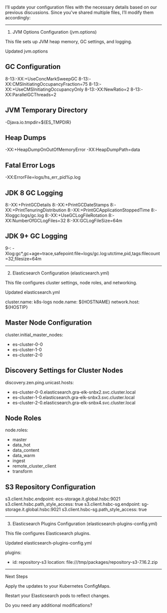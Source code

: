 I’ll update your configuration files with the necessary details based on our previous discussions. Since you've shared multiple files, I’ll modify them accordingly:


---

1. JVM Options Configuration (jvm.options)

This file sets up JVM heap memory, GC settings, and logging.

Updated jvm.options

## GC Configuration
8-13:-XX:+UseConcMarkSweepGC
8-13:-XX:CMSInitiatingOccupancyFraction=75
8-13:-XX:+UseCMSInitiatingOccupancyOnly
8-13:-XX:NewRatio=2
8-13:-XX:ParallelGCThreads=2

## JVM Temporary Directory
-Djava.io.tmpdir=${ES_TMPDIR}

## Heap Dumps
-XX:+HeapDumpOnOutOfMemoryError
-XX:HeapDumpPath=data

## Fatal Error Logs
-XX:ErrorFile=logs/hs_err_pid%p.log

## JDK 8 GC Logging
8:-XX:+PrintGCDetails
8:-XX:+PrintGCDateStamps
8:-XX:+PrintTenuringDistribution
8:-XX:+PrintGCApplicationStoppedTime
8:-Xloggc:logs/gc.log
8:-XX:+UseGCLogFileRotation
8:-XX:NumberOfGCLogFiles=32
8:-XX:GCLogFileSize=64m

## JDK 9+ GC Logging
9-: -Xlog:gc*,gc+age=trace,safepoint:file=logs/gc.log:utctime,pid,tags:filecount=32,filesize=64m


---

2. Elasticsearch Configuration (elasticsearch.yml)

This file configures cluster settings, node roles, and networking.

Updated elasticsearch.yml

cluster.name: k8s-logs
node.name: ${HOSTNAME}
network.host: ${HOSTIP}

## Master Node Configuration
cluster.initial_master_nodes:
  - es-cluster-0-0
  - es-cluster-1-0
  - es-cluster-2-0

## Discovery Settings for Cluster Nodes
discovery.zen.ping.unicast.hosts:
  - es-cluster-0-0.elasticsearch.gra-elk-snbx2.svc.cluster.local
  - es-cluster-1-0.elasticsearch.gra-elk-snbx3.svc.cluster.local
  - es-cluster-2-0.elasticsearch.gra-elk-snbx4.svc.cluster.local

## Node Roles
node.roles:
  - master
  - data_hot
  - data_content
  - data_warm
  - ingest
  - remote_cluster_client
  - transform

## S3 Repository Configuration
s3.client.hsbc.endpoint: ecs-storage.it.global.hsbc:9021
s3.client.hsbc.path_style_access: true
s3.client.hsbc-sg.endpoint: sg-storage.it.global.hsbc:9021
s3.client.hsbc-sg.path_style_access: true


---

3. Elasticsearch Plugins Configuration (elasticsearch-plugins-config.yml)

This file configures Elasticsearch plugins.

Updated elasticsearch-plugins-config.yml

plugins:
  - id: repository-s3
    location: file:///tmp/packages/repository-s3-7.16.2.zip


---

Next Steps

Apply the updates to your Kubernetes ConfigMaps.

Restart your Elasticsearch pods to reflect changes.


Do you need any additional modifications?
